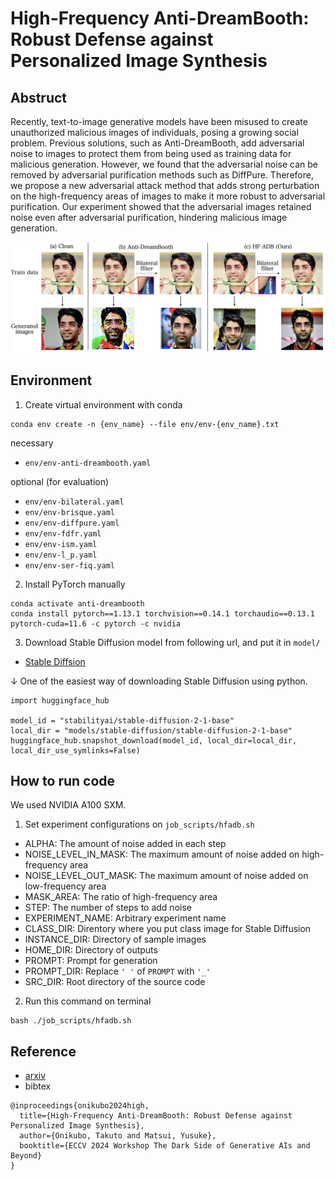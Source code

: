 # High-Frequency Anti-DreamBooth: Robust Defense against Personalized Image Synthesis


## Abstruct

Recently, text-to-image generative models have been misused to create unauthorized malicious images of individuals, posing a growing social problem.
  Previous solutions, such as Anti-DreamBooth, add adversarial noise to images to protect them from being used as training data for malicious generation.
  However, we found that the adversarial noise can be removed by adversarial purification methods such as DiffPure.
  Therefore, we propose a new adversarial attack method that adds strong perturbation on the high-frequency areas of images to make it more robust to adversarial purification.
  Our experiment showed that the adversarial images retained noise even after adversarial purification, hindering malicious image generation.

![Overview of out work](img/overview.png)

## Environment

1. Create virtual environment with conda

```
conda env create -n {env_name} --file env/env-{env_name}.txt
```

necessary
- `env/env-anti-dreambooth.yaml`

optional (for evaluation)
- `env/env-bilateral.yaml`
- `env/env-brisque.yaml`
- `env/env-diffpure.yaml`
- `env/env-fdfr.yaml`
- `env/env-ism.yaml`
- `env/env-l_p.yaml`
- `env/env-ser-fiq.yaml`

2. Install PyTorch manually

```
conda activate anti-dreambooth
conda install pytorch==1.13.1 torchvision==0.14.1 torchaudio==0.13.1 pytorch-cuda=11.6 -c pytorch -c nvidia
```

3. Download Stable Diffusion model from following url, and put it in `model/`

- [Stable Diffsion](https://huggingface.co/stabilityai/stable-diffusion-2-1)

↓ One of the easiest way of downloading Stable Diffusion using python.

```
import huggingface_hub
 
model_id = "stabilityai/stable-diffusion-2-1-base"
local_dir = "models/stable-diffusion/stable-diffusion-2-1-base"
huggingface_hub.snapshot_download(model_id, local_dir=local_dir, local_dir_use_symlinks=False)
```

## How to run code

We used NVIDIA A100 SXM.

1. Set experiment configurations on `job_scripts/hfadb.sh`

- ALPHA: The amount of noise added in each step
- NOISE_LEVEL_IN_MASK: The maximum amount of noise added on high-frequency area
- NOISE_LEVEL_OUT_MASK: The maximum amount of noise added on low-frequency area
- MASK_AREA: The ratio of high-frequency area
- STEP: The number of steps to add noise
- EXPERIMENT_NAME: Arbitrary experiment name
- CLASS_DIR: Direntory where you put class image for Stable Diffusion
- INSTANCE_DIR: Directory of sample images
- HOME_DIR: Directory of outputs
- PROMPT: Prompt for generation
- PROMPT_DIR: Replace `' '` of `PROMPT` with `'_'`
- SRC_DIR: Root directory of the source code

2. Run this command on terminal

```
bash ./job_scripts/hfadb.sh
```

## Reference
- [arxiv](https://arxiv.org/abs/2409.08167)
- bibtex
```
@inproceedings{onikubo2024high,
  title={High-Frequency Anti-DreamBooth: Robust Defense against Personalized Image Synthesis},
  author={Onikubo, Takuto and Matsui, Yusuke},
  booktitle={ECCV 2024 Workshop The Dark Side of Generative AIs and Beyond}
}
```
